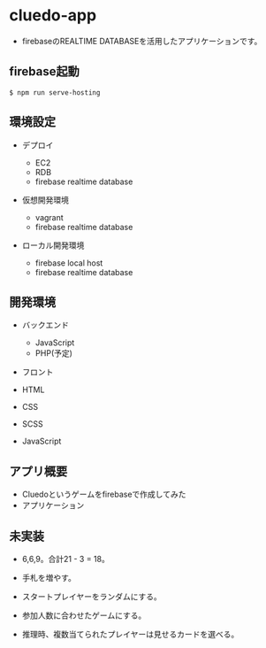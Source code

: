 # cluedo-app

- firebaseのREALTIME DATABASEを活用したアプリケーションです。

## firebase起動
`$ npm run serve-hosting `

## 環境設定

- デプロイ
  - EC2
  - RDB
  - firebase realtime database

- 仮想開発環境
  - vagrant
  - firebase realtime database

- ローカル開発環境
  - firebase local host
  - firebase realtime database

## 開発環境

- バックエンド
  - JavaScript
  - PHP(予定)

- フロント
 - HTML
 - CSS
 - SCSS
 - JavaScript

## アプリ概要

- Cluedoというゲームをfirebaseで作成してみた
- アプリケーション

## 未実装
- 6,6,9。合計21 - 3 = 18。
- 手札を増やす。
- スタートプレイヤーをランダムにする。
- 参加人数に合わせたゲームにする。

- 推理時、複数当てられたプレイヤーは見せるカードを選べる。

